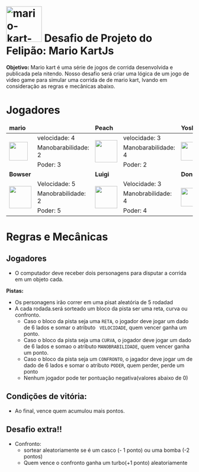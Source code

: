 # <img width="96" height="96" src="https://img.icons8.com/doodle/96/mario-kart-tour.png" alt="mario-kart-tour"/> Desafio de Projeto do Felipão: Mario KartJs

**Objetivo:** Mario kart é uma série de jogos de corrida desenvolvida e publicada pela nitendo. Nosso desafio será criar uma lógica de um jogo de video game para simular uma corrida de de mario kart, lvando em consideração as regras e mecânicas abaixo.

# Jogadores

<table>
  <thead>
    <tr>
      <td colspan="2"><b>mario</b></td>
      <td colspan="2"><b>Peach</b></td>
      <td colspan="2"><b>Yoshi</b></td>
    </tr>
  </thead>
  <tbody>
    <tr>
      <td rowspan="3"><img width="50" src="https://media4.giphy.com/media/v1.Y2lkPTZjMDliOTUyd2h5dHNwMDE4Y3RpaWxqMXpjcnhwejlmajZsNzkzNm52aGl3bHRuZiZlcD12MV9zdGlja2Vyc19zZWFyY2gmY3Q9cw/10RgZyfaX0HBSg/200w.gif"></td>
      <td>velocidade: 4</td>
      <td rowspan="3"><img width="60" src="https://64.media.tumblr.com/573a778fc6768545c0d6afb8e5e3ec82/tumblr_mqpgn9XpoB1rrftcdo7_250.gif"></td>
      <td>velocidade: 3</td>
      <td rowspan="3"><img width="50" src="https://pa1.aminoapps.com/6323/f5721e145ea9e98025b364553ab77113ba0bdcbb_00.gif"></td>
      <td>velocidade: 2</td>
    </tr>
    <tr>
      <td>Manobarabilidade: 2</td>
      <td>Manobarabilidade: 4</td>
      <td>Manobarabilidade: 4</td>
    </tr>
    <tr>
      <td>Poder: 3</td>
      <td>Poder: 2</td>
      <td>Poder: 3</td>
    </tr>
   <tr>
      <td colspan="2"><b>Bowser</b></td>
      <td colspan="2"><b>Luigi</b></td>
      <td colspan="2"><b>Donkey Kong</b></td>
    </tr>
    <tr>
      <td rowspan="3"><img width="60" src="https://64.media.tumblr.com/eae3d2e66a1b9771e22953649d456d5f/tumblr_mxq15qNxmw1rby4vso1_500.gif"></td>
      <td>Velocidade: 5</td>
      <td rowspan="3"><img width="60" src="https://64.media.tumblr.com/90e3a4d34ab47ffaa8147e6c312ca8f4/tumblr_mxk56xFcDU1rby4vso1_500.gif"></td>
      <td>Velocidade: 3</td>
      <td rowspan="3"><img width="50" src="https://66.media.tumblr.com/0c4506f326a7a9ba46960bdf60bd5c7a/tumblr_mfqecgLI6C1rfjowdo1_500.gif"></td>
      <td>Velocidade: 2</td>
    </tr>
    <tr>
      <td>Manobrabilidade: 2</td>
      <td>Manobrabilidade: 4</td>
      <td>Manobrabilidade: 2</td>
    </tr>
    <tr>
      <td>Poder: 5</td>
      <td>Poder: 4</td>
      <td>Poder: 5</td>
    </tr>
  </tbody>
</table>


# Regras e Mecânicas

## Jogadores

- O computador deve receber dois personagens para disputar a corrida em um objeto cada.

**Pistas:**

- Os personagens irão correr em uma pisat aleatória de 5 rodadad
- A cada rodada.será sorteado um bloco da pista ser uma reta, curva ou confronto.
    - Caso o bloco da pista seja uma `RETA`, o jogador deve jogar um dado de 6 lados e somar o atributo ` VELOCIDADE`, quem vencer ganha um ponto.
    - Caso o bloco da pista seja uma `CURVA`, o jogador deve jogar um dado de 6 lados e somao o atributo `MANOBRABILIDADE`, quem vencer ganha um ponto.
    - Caso o bloco da pista seja um `CONFRONTO`, o jagador deve jogar um de dado de 6 lados e somar o atributo `PODER`, quem perder, perde um ponto
    - Nenhum jogador pode ter pontuação negativa(valores abaixo de 0)

## Condições de vitória:
- Ao final, vence quem acumulou mais pontos.

## Desafio extra!!
- Confronto:
    - sortear aleatoriamente se é um casco (- 1 ponto) ou uma bomba (-2 pontos)
    - Quem vence o confronto ganha um turbo(+1 ponto) aleatoriamente

